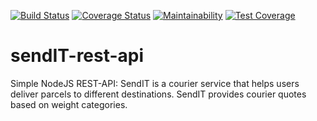 [![Build Status](https://travis-ci.org/coolbeatz71/sendIT-rest-api.svg?branch=master)](https://travis-ci.org/coolbeatz71/sendIT-rest-api)         [![Coverage Status](https://coveralls.io/repos/github/coolbeatz71/sendIT-rest-api/badge.png?branch=feature)](https://coveralls.io/github/coolbeatz71/sendIT-rest-api?branch=feature) [![Maintainability](https://api.codeclimate.com/v1/badges/00cb45ccabfd125bbb79/maintainability)](https://codeclimate.com/github/coolbeatz71/sendIT-rest-api/maintainability) [![Test Coverage](https://api.codeclimate.com/v1/badges/00cb45ccabfd125bbb79/test_coverage)](https://codeclimate.com/github/coolbeatz71/sendIT-rest-api/test_coverage)

# sendIT-rest-api
Simple NodeJS REST-API: SendIT is a courier service that helps users deliver parcels to different destinations. SendIT provides courier quotes based on weight categories.
